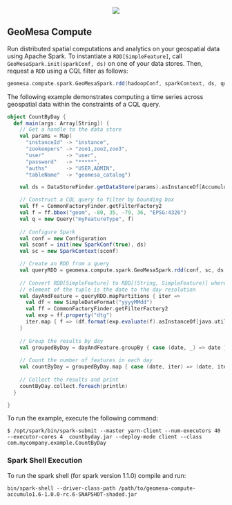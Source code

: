 <p align="center"><a href="http://geomesa.github.io"><img src="https://raw.githubusercontent.com/geomesa/geomesa.github.io/master/img/geomesa-2x.png"></img></a></p>

## GeoMesa Compute

Run distributed spatial computations and analytics on your geospatial
data using Apache Spark.  To instantiate a ```RDD[SimpleFeature]```,
call ```GeoMesaSpark.init(sparkConf, ds)``` on one of your data stores.
Then, request a ```RDD``` using a CQL filter as follows:

```scala
geomesa.compute.spark.GeoMesaSpark.rdd(hadoopConf, sparkContext, ds, query)
```

The following example demonstrates computing a time series across
geospatial data within the constraints of a CQL query.

```scala
object CountByDay {
  def main(args: Array[String]) {
    // Get a handle to the data store
    val params = Map(
      "instanceId" -> "instance",
      "zookeepers" -> "zoo1,zoo2,zoo3",
      "user"       -> "user",
      "password"   -> "*****",
      "auths"      -> "USER,ADMIN",
      "tableName"  -> "geomesa_catalog")

    val ds = DataStoreFinder.getDataStore(params).asInstanceOf[AccumuloDataStore]

    // Construct a CQL query to filter by bounding box
    val ff = CommonFactoryFinder.getFilterFactory2
    val f = ff.bbox("geom", -80, 35, -79, 36, "EPSG:4326")
    val q = new Query("myFeatureType", f)
    
    // Configure Spark    
    val conf = new Configuration
    val sconf = init(new SparkConf(true), ds)
    val sc = new SparkContext(sconf)

    // Create an RDD from a query
    val queryRDD = geomesa.compute.spark.GeoMesaSpark.rdd(conf, sc, ds, query)
    
    // Convert RDD[SimpleFeature] to RDD[(String, SimpleFeature)] where the first
    // element of the tuple is the date to the day resolution
    val dayAndFeature = queryRDD.mapPartitions { iter =>
      val df = new SimpleDateFormat("yyyyMMdd")
      val ff = CommonFactoryFinder.getFilterFactory2
      val exp = ff.property("dtg")
      iter.map { f => (df.format(exp.evaluate(f).asInstanceOf[java.util.Date]), f) }
    }
    
    // Group the results by day
    val groupedByDay = dayAndFeature.groupBy { case (date, _) => date }
    
    // Count the number of features in each day
    val countByDay = groupedByDay.map { case (date, iter) => (date, iter.size) }
    
    // Collect the results and print
    countByDay.collect.foreach(println)
  }

}
```

To run the example, execute the following command:

```shell
$ /opt/spark/bin/spark-submit --master yarn-client --num-executors 40 --executor-cores 4  countbyday.jar --deploy-mode client --class com.mycompany.example.CountByDay
```

### Spark Shell Execution
To run the spark shell (for spark version 1.1.0) compile and run:

    bin/spark-shell --driver-class-path /path/to/geomesa-compute-accumulo1.6-1.0.0-rc.6-SNAPSHOT-shaded.jar